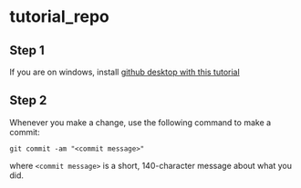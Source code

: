 # tutorial_repo

## Step 1

If you are on windows, install [github desktop with this tutorial](https://www.techrepublic.com/article/how-to-install-github-desktop/)

## Step 2

Whenever you make a change, use the following command to make a commit:

```
git commit -am "<commit message>"
```

where `<commit message>` is a short, 140-character message about what you did.
